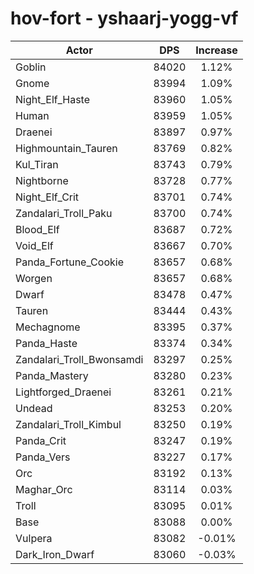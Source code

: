 # hov-fort - yshaarj-yogg-vf
| Actor | DPS | Increase |
|---|:---:|:---:|
|Goblin|84020|1.12%|
|Gnome|83994|1.09%|
|Night_Elf_Haste|83960|1.05%|
|Human|83959|1.05%|
|Draenei|83897|0.97%|
|Highmountain_Tauren|83769|0.82%|
|Kul_Tiran|83743|0.79%|
|Nightborne|83728|0.77%|
|Night_Elf_Crit|83701|0.74%|
|Zandalari_Troll_Paku|83700|0.74%|
|Blood_Elf|83687|0.72%|
|Void_Elf|83667|0.70%|
|Panda_Fortune_Cookie|83657|0.68%|
|Worgen|83657|0.68%|
|Dwarf|83478|0.47%|
|Tauren|83444|0.43%|
|Mechagnome|83395|0.37%|
|Panda_Haste|83374|0.34%|
|Zandalari_Troll_Bwonsamdi|83297|0.25%|
|Panda_Mastery|83280|0.23%|
|Lightforged_Draenei|83261|0.21%|
|Undead|83253|0.20%|
|Zandalari_Troll_Kimbul|83250|0.19%|
|Panda_Crit|83247|0.19%|
|Panda_Vers|83227|0.17%|
|Orc|83192|0.13%|
|Maghar_Orc|83114|0.03%|
|Troll|83095|0.01%|
|Base|83088|0.00%|
|Vulpera|83082|-0.01%|
|Dark_Iron_Dwarf|83060|-0.03%|
